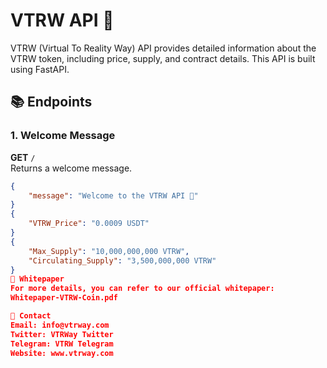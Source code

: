 # VTRW API 🚀

VTRW (Virtual To Reality Way) API provides detailed information about the VTRW token, including price, supply, and contract details. This API is built using FastAPI.

## 📚 Endpoints

### 1. Welcome Message
**GET** `/`  
Returns a welcome message.  
```json
{
    "message": "Welcome to the VTRW API 🚀"
}
{
    "VTRW_Price": "0.0009 USDT"
}
{
    "Max_Supply": "10,000,000,000 VTRW",
    "Circulating_Supply": "3,500,000,000 VTRW"
}
📜 Whitepaper
For more details, you can refer to our official whitepaper:
Whitepaper-VTRW-Coin.pdf

📧 Contact
Email: info@vtrway.com
Twitter: VTRWay Twitter
Telegram: VTRW Telegram
Website: www.vtrway.com
